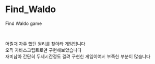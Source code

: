 # Find_Waldo
Find Waldo game

​

어릴때 자주 했던 윌리를 찾아라 게임입니다
<br>
오직 자바스크립트로만 구현해보았습니다
<br>
재미삼아 간단히 두세시간정도 걸려 구현한 게임이여서 부족한 부분이 많습니다



